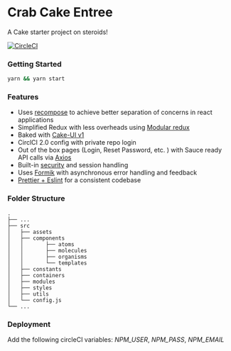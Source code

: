 # Crab Cake Entree

A Cake starter project on steroids!

[![CircleCI](https://img.shields.io/circleci/project/github/Roamltd/crab-cake-entree/master.svg)](https://circleci.com/gh/Roamltd/crab-cake-entree/tree/master?circle-token=d7214399ec2dfeb743c147be61216208f97eed01)

### Getting Started

```sh
yarn && yarn start
```

### Features

-   Uses [recompose](https://medium.com/@cdelaorden/using-recompose-to-achieve-better-separation-of-concerns-in-react-applications-cf7d30721f59) to achieve better separation of concerns in react applications
-   Simplified Redux with less overheads using [Modular redux](https://github.com/erikras/ducks-modular-redux)
-   Baked with [Cake-UI v1](https://cakeui.roamcore.com/)
-   CirclCI 2.0 config with private repo login
-   Out of the box pages (Login, Reset Password, etc. ) with Sauce ready API calls via [Axios](https://www.npmjs.com/package/axios)
-   Built-in [security](https://stackoverflow.com/questions/244882/what-is-the-best-way-to-implement-remember-me-for-a-website) and session handling
-   Uses [Formik](https://medium.com/@ilonacodes/why-formik-with-react-e640c1934d6) with asynchronous error handling and feedback
-   [Prettier + Eslint](https://blog.gojekengineering.com/eslint-prettier-for-a-consistent-react-codebase-eaa673debb1d) for a consistent codebase

### Folder Structure

    .
    ├── ...
    ├── src
    │   ├── assets
    │   ├── components
    │   │       ├── atoms
    │   │       ├── molecules
    │   │       ├── organisms
    │   │       └── templates
    │   ├── constants
    │   ├── containers
    │   ├── modules
    │   ├── styles
    │   ├── utils
    │   └── config.js
    └── ...

### Deployment

Add the following circleCI variables:
_NPM_USER_, _NPM_PASS_, _NPM_EMAIL_
